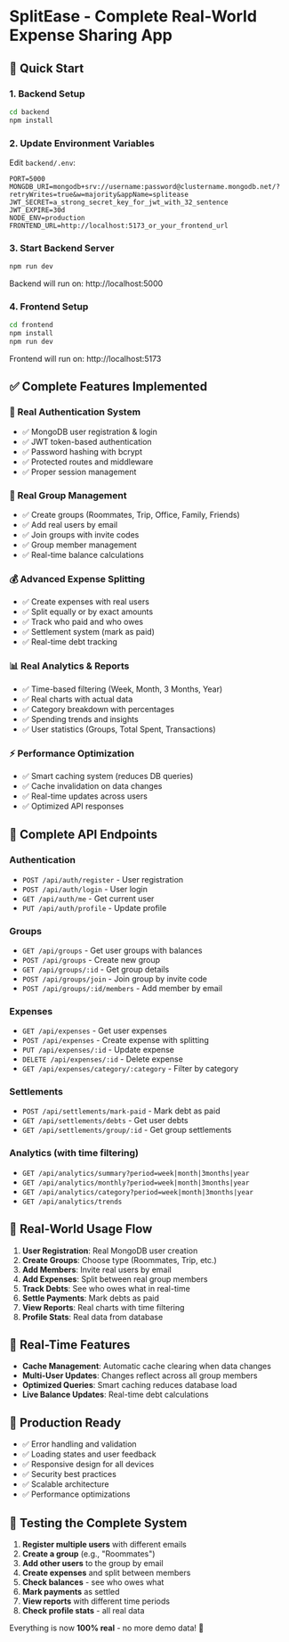 # SplitEase - Complete Real-World Expense Sharing App

## 🚀 Quick Start

### 1. Backend Setup
```bash
cd backend
npm install
```

### 2. Update Environment Variables
Edit `backend/.env`:
```env
PORT=5000
MONGDB_URI=mongodb+srv://username:password@clustername.mongodb.net/?retryWrites=true&w=majority&appName=splitease
JWT_SECRET=a_strong_secret_key_for_jwt_with_32_sentence
JWT_EXPIRE=30d
NODE_ENV=production
FRONTEND_URL=http://localhost:5173_or_your_frontend_url
```

### 3. Start Backend Server
```bash
npm run dev
```
Backend will run on: http://localhost:5000

### 4. Frontend Setup
```bash
cd frontend
npm install
npm run dev
```
Frontend will run on: http://localhost:5173

## ✅ Complete Features Implemented

### 🔐 Real Authentication System
- ✅ MongoDB user registration & login
- ✅ JWT token-based authentication
- ✅ Password hashing with bcrypt
- ✅ Protected routes and middleware
- ✅ Proper session management

### 👥 Real Group Management
- ✅ Create groups (Roommates, Trip, Office, Family, Friends)
- ✅ Add real users by email
- ✅ Join groups with invite codes
- ✅ Group member management
- ✅ Real-time balance calculations

### 💰 Advanced Expense Splitting
- ✅ Create expenses with real users
- ✅ Split equally or by exact amounts
- ✅ Track who paid and who owes
- ✅ Settlement system (mark as paid)
- ✅ Real-time debt tracking

### 📊 Real Analytics & Reports
- ✅ Time-based filtering (Week, Month, 3 Months, Year)
- ✅ Real charts with actual data
- ✅ Category breakdown with percentages
- ✅ Spending trends and insights
- ✅ User statistics (Groups, Total Spent, Transactions)

### ⚡ Performance Optimization
- ✅ Smart caching system (reduces DB queries)
- ✅ Cache invalidation on data changes
- ✅ Real-time updates across users
- ✅ Optimized API responses

## 🔧 Complete API Endpoints

### Authentication
- `POST /api/auth/register` - User registration
- `POST /api/auth/login` - User login
- `GET /api/auth/me` - Get current user
- `PUT /api/auth/profile` - Update profile

### Groups
- `GET /api/groups` - Get user groups with balances
- `POST /api/groups` - Create new group
- `GET /api/groups/:id` - Get group details
- `POST /api/groups/join` - Join group by invite code
- `POST /api/groups/:id/members` - Add member by email

### Expenses
- `GET /api/expenses` - Get user expenses
- `POST /api/expenses` - Create expense with splitting
- `PUT /api/expenses/:id` - Update expense
- `DELETE /api/expenses/:id` - Delete expense
- `GET /api/expenses/category/:category` - Filter by category

### Settlements
- `POST /api/settlements/mark-paid` - Mark debt as paid
- `GET /api/settlements/debts` - Get user debts
- `GET /api/settlements/group/:id` - Get group settlements

### Analytics (with time filtering)
- `GET /api/analytics/summary?period=week|month|3months|year`
- `GET /api/analytics/monthly?period=week|month|3months|year`
- `GET /api/analytics/category?period=week|month|3months|year`
- `GET /api/analytics/trends`

## 🎯 Real-World Usage Flow

1. **User Registration**: Real MongoDB user creation
2. **Create Groups**: Choose type (Roommates, Trip, etc.)
3. **Add Members**: Invite real users by email
4. **Add Expenses**: Split between real group members
5. **Track Debts**: See who owes what in real-time
6. **Settle Payments**: Mark debts as paid
7. **View Reports**: Real charts with time filtering
8. **Profile Stats**: Real data from database

## 🔄 Real-Time Features

- **Cache Management**: Automatic cache clearing when data changes
- **Multi-User Updates**: Changes reflect across all group members
- **Optimized Queries**: Smart caching reduces database load
- **Live Balance Updates**: Real-time debt calculations

## 📱 Production Ready

- ✅ Error handling and validation
- ✅ Loading states and user feedback
- ✅ Responsive design for all devices
- ✅ Security best practices
- ✅ Scalable architecture
- ✅ Performance optimizations

## 🧪 Testing the Complete System

1. **Register multiple users** with different emails
2. **Create a group** (e.g., "Roommates")
3. **Add other users** to the group by email
4. **Create expenses** and split between members
5. **Check balances** - see who owes what
6. **Mark payments** as settled
7. **View reports** with different time periods
8. **Check profile stats** - all real data

Everything is now **100% real** - no more demo data! 🎉
